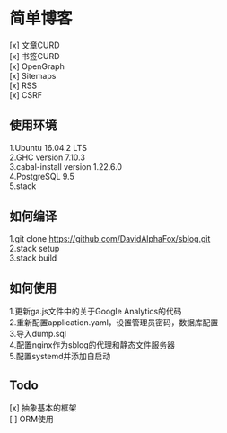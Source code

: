 简单博客
===
 [x] 文章CURD   
 [x] 书签CURD   
 [x] OpenGraph    
 [x] Sitemaps   
 [x] RSS  
 [x] CSRF

使用环境
---
 1.Ubuntu 16.04.2 LTS   
 2.GHC version 7.10.3   
 3.cabal-install version 1.22.6.0   
 4.PostgreSQL 9.5   
 5.stack

如何编译
---
 1.git clone https://github.com/DavidAlphaFox/sblog.git   
 2.stack setup  
 3.stack build


如何使用
---
 1.更新ga.js文件中的关于Google Analytics的代码   
 2.重新配置application.yaml，设置管理员密码，数据库配置   
 3.导入dump.sql   
 4.配置nginx作为sblog的代理和静态文件服务器    
 5.配置systemd并添加自启动

Todo
---
  [x] 抽象基本的框架   
  [ ] ORM使用

